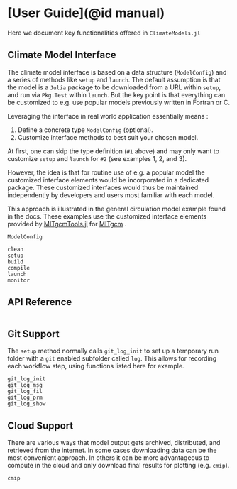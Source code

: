 # [User Guide](@id manual)

Here we document key functionalities offered in `ClimateModels.jl`

## Climate Model Interface

The climate model interface is based on a data structure (`ModelConfig`) and a series of methods like `setup` and `launch`. The default assumption is that the model is a `Julia` package to be downloaded from a URL within `setup`, and run via `Pkg.Test` within `launch`. But the key point is that everything can be customized to e.g. use popular models previously written in Fortran or C.

Leveraging the interface in real world application essentially means :

1. Define a concrete type `ModelConfig` (optional).
2. Customize interface methods to best suit your chosen model.

At first, one can skip the type definition (`#1` above) and may only want to customize `setup` and `launch` for `#2` (see examples 1, 2, and 3).

However, the idea is that for routine use of e.g. a popular model the customized interface elements would be incorporated in a dedicated package. These customized interfaces would thus be maintained independently by developers and users most familiar with each model.

This approach is illustrated in the general circulation model example found in the docs. These examples use the customized interface elements provided by [MITgcmTools.jl](https://github.com/gaelforget/MITgcmTools.jl) for [MITgcm](https://mitgcm.readthedocs.io/en/latest/) .

```@docs
ModelConfig
```

```@docs
clean
setup
build
compile
launch
monitor
```

## API Reference

```@index
```

## Git Support

The `setup` method normally calls `git_log_init` to set up a temporary run folder with a `git` enabled subfolder called `log`. This allows for recording each workflow step, using functions listed here for example.

```@docs
git_log_init
git_log_msg
git_log_fil
git_log_prm
git_log_show
```

## Cloud Support

There are various ways that model output gets archived, distributed, and retrieved from the internet. In some cases downloading data can be the most convenient approach. In others it can be more advantageous to compute in the cloud and only download final results for plotting (e.g. `cmip`).

```@docs
cmip
```

